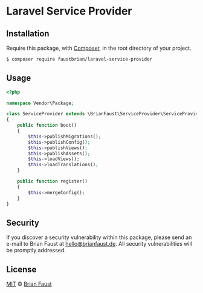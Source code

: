 # Laravel Service Provider

## Installation

Require this package, with [Composer](https://getcomposer.org/), in the root directory of your project.

``` bash
$ composer require faustbrian/laravel-service-provider
```

## Usage

``` php
<?php

namespace Vendor\Package;

class ServiceProvider extends \BrianFaust\ServiceProvider\ServiceProvider
{
    public function boot()
    {
        $this->publishMigrations();
        $this->publishConfig();
        $this->publishViews();
        $this->publishAssets();
        $this->loadViews();
        $this->loadTranslations();
    }

    public function register()
    {
        $this->mergeConfig();
    }
}
```

## Security

If you discover a security vulnerability within this package, please send an e-mail to Brian Faust at hello@brianfaust.de. All security vulnerabilities will be promptly addressed.

## License

[MIT](LICENSE) © [Brian Faust](https://brianfaust.de)
